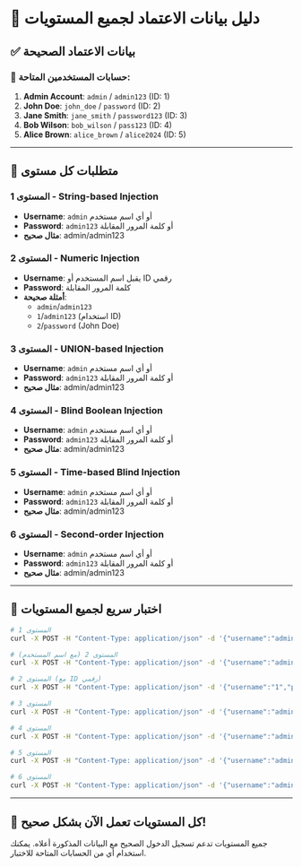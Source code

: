 # 🔐 دليل بيانات الاعتماد لجميع المستويات

## ✅ بيانات الاعتماد الصحيحة

### 👤 حسابات المستخدمين المتاحة:
1. **Admin Account**: `admin` / `admin123` (ID: 1)
2. **John Doe**: `john_doe` / `password` (ID: 2)  
3. **Jane Smith**: `jane_smith` / `password123` (ID: 3)
4. **Bob Wilson**: `bob_wilson` / `pass123` (ID: 4)
5. **Alice Brown**: `alice_brown` / `alice2024` (ID: 5)

---

## 🎯 متطلبات كل مستوى

### **المستوى 1 - String-based Injection**
- **Username**: `admin` أو أي اسم مستخدم
- **Password**: `admin123` أو كلمة المرور المقابلة
- **مثال صحيح**: admin/admin123

### **المستوى 2 - Numeric Injection** 
- **Username**: يقبل اسم المستخدم أو ID رقمي
- **Password**: كلمة المرور المقابلة
- **أمثلة صحيحة**: 
  - `admin`/`admin123`
  - `1`/`admin123` (استخدام ID)
  - `2`/`password` (John Doe)

### **المستوى 3 - UNION-based Injection**
- **Username**: `admin` أو أي اسم مستخدم
- **Password**: `admin123` أو كلمة المرور المقابلة
- **مثال صحيح**: admin/admin123

### **المستوى 4 - Blind Boolean Injection**
- **Username**: `admin` أو أي اسم مستخدم
- **Password**: `admin123` أو كلمة المرور المقابلة
- **مثال صحيح**: admin/admin123

### **المستوى 5 - Time-based Blind Injection**
- **Username**: `admin` أو أي اسم مستخدم
- **Password**: `admin123` أو كلمة المرور المقابلة
- **مثال صحيح**: admin/admin123

### **المستوى 6 - Second-order Injection**
- **Username**: `admin` أو أي اسم مستخدم
- **Password**: `admin123` أو كلمة المرور المقابلة
- **مثال صحيح**: admin/admin123

---

## 🧪 اختبار سريع لجميع المستويات

```bash
# المستوى 1
curl -X POST -H "Content-Type: application/json" -d '{"username":"admin","password":"admin123"}' http://localhost:3000/api/level1

# المستوى 2 (مع اسم المستخدم)
curl -X POST -H "Content-Type: application/json" -d '{"username":"admin","password":"admin123"}' http://localhost:3000/api/level2

# المستوى 2 (مع ID رقمي)
curl -X POST -H "Content-Type: application/json" -d '{"username":"1","password":"admin123"}' http://localhost:3000/api/level2

# المستوى 3
curl -X POST -H "Content-Type: application/json" -d '{"username":"admin","password":"admin123"}' http://localhost:3000/api/level3

# المستوى 4
curl -X POST -H "Content-Type: application/json" -d '{"username":"admin","password":"admin123"}' http://localhost:3000/api/level4

# المستوى 5
curl -X POST -H "Content-Type: application/json" -d '{"username":"admin","password":"admin123"}' http://localhost:3000/api/level5

# المستوى 6
curl -X POST -H "Content-Type: application/json" -d '{"username":"admin","password":"admin123"}' http://localhost:3000/api/level6
```

---

## 🎉 كل المستويات تعمل الآن بشكل صحيح!

جميع المستويات تدعم تسجيل الدخول الصحيح مع البيانات المذكورة أعلاه. يمكنك استخدام أي من الحسابات المتاحة للاختبار.
